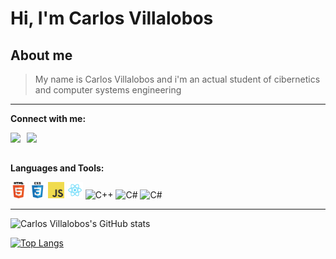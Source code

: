 # Hi, I'm Carlos Villalobos

## About me
>My name is Carlos Villalobos and i'm an actual student of cibernetics and computer systems engineering
----
**Connect with me:**

[<img align="left" width="26px" src="https://img.icons8.com/color/22/000000/linkedin.png" />][linkedin]
[<img align="left" width="26px" src="https://img.icons8.com/cute-clipart/64/000000/instagram-new.png" />][instagram]

<br />
<br />

**Languages and Tools:**

<code><img alt="HTML5" width="26px" src="https://raw.githubusercontent.com/github/explore/80688e429a7d4ef2fca1e82350fe8e3517d3494d/topics/html/html.png" /></code>
<code><img alt="CSS3" width="26px" src="https://raw.githubusercontent.com/github/explore/80688e429a7d4ef2fca1e82350fe8e3517d3494d/topics/css/css.png" /></code>
<code><img alt="JavaScript" width="26px" src="https://raw.githubusercontent.com/github/explore/80688e429a7d4ef2fca1e82350fe8e3517d3494d/topics/javascript/javascript.png" /></code>
<code><img alt="React" width="26px" src="https://raw.githubusercontent.com/github/explore/80688e429a7d4ef2fca1e82350fe8e3517d3494d/topics/react/react.png" /></code>
<img alt="C++" width="26px" src="https://img.icons8.com/color/48/000000/c-plus-plus-logo.png" />
<img alt="C#" width="26px" src="https://img.icons8.com/color/48/000000/c-sharp-logo.png" />
<img alt="C#" width="26px" src="https://img.icons8.com/color/48/000000/c-programming.png" />


---


![Carlos Villalobos's GitHub stats](https://github-readme-stats.vercel.app/api?username=Carlos-Villalobos&theme=dark&show_icons=true)

[![Top Langs](https://github-readme-stats.vercel.app/api/top-langs/?username=Carlos-Villalobos&layout=compact&theme=dark)](https://github.com/Carlos-Villalobos/github-readme-stats)

[instagram]: https://www.instagram.com/charlievillawolf/
[linkedin]: https://www.linkedin.com/in/carlos-villalobos-garcia-2811b0159/

